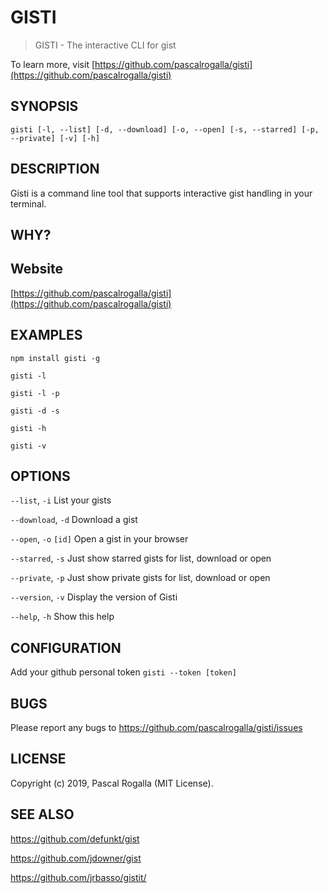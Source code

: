 # GISTI

> GISTI - The interactive CLI for gist

To learn more, visit [https://github.com/pascalrogalla/gisti](https://github.com/pascalrogalla/gisti)

## SYNOPSIS

`gisti [-l, --list] [-d, --download] [-o, --open] [-s, --starred] [-p, --private] [-v] [-h]`

## DESCRIPTION

Gisti is a command line tool that supports interactive gist handling in your terminal.

## WHY?

## Website

[https://github.com/pascalrogalla/gisti](https://github.com/pascalrogalla/gisti)

## EXAMPLES

`npm install gisti -g`

`gisti -l`

`gisti -l -p`

`gisti -d -s`

`gisti -h`

`gisti -v`

## OPTIONS

`--list`, `-i`
List your gists

`--download`, `-d`
Download a gist

`--open`, `-o` `[id]`
Open a gist in your browser

`--starred`, `-s`
Just show starred gists for list, download or open

`--private`, `-p`
Just show private gists for list, download or open

`--version`, `-v`
Display the version of Gisti

`--help`, `-h`
Show this help

## CONFIGURATION

Add your github personal token
`gisti --token [token]`

## BUGS

Please report any bugs to https://github.com/pascalrogalla/gisti/issues

## LICENSE

Copyright (c) 2019, Pascal Rogalla (MIT License).

## SEE ALSO

https://github.com/defunkt/gist

https://github.com/jdowner/gist

https://github.com/jrbasso/gistit/
